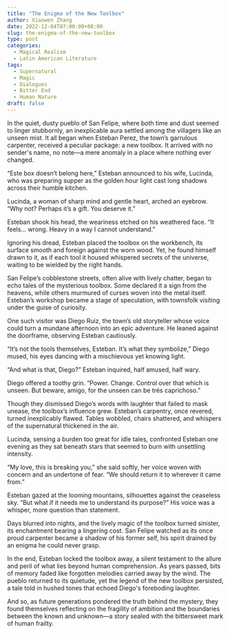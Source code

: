 ```yaml
---
title: "The Enigma of the New Toolbox"
author: Xiaowen Zhang
date: 2022-12-04T07:00:00+08:00
slug: the-enigma-of-the-new-toolbox
type: post
categories:
  - Magical Realism
  - Latin American Literature
tags:
  - Supernatural
  - Magic
  - Dialogues
  - Bitter End
  - Human Nature
draft: false
---
```


In the quiet, dusty pueblo of San Felipe, where both time and dust seemed to linger stubbornly, an inexplicable aura settled among the villagers like an unseen mist. It all began when Esteban Perez, the town’s garrulous carpenter, received a peculiar package: a new toolbox. It arrived with no sender's name, no note—a mere anomaly in a place where nothing ever changed.

“Este box doesn’t belong here,” Esteban announced to his wife, Lucinda, who was preparing supper as the golden hour light cast long shadows across their humble kitchen.

Lucinda, a woman of sharp mind and gentle heart, arched an eyebrow. “Why not? Perhaps it’s a gift. You deserve it.”

Esteban shook his head, the weariness etched on his weathered face. “It feels… wrong. Heavy in a way I cannot understand.”

Ignoring his dread, Esteban placed the toolbox on the workbench, its surface smooth and foreign against the worn wood. Yet, he found himself drawn to it, as if each tool it housed whispered secrets of the universe, waiting to be wielded by the right hands.

San Felipe’s cobblestone streets, often alive with lively chatter, began to echo tales of the mysterious toolbox. Some declared it a sign from the heavens, while others murmured of curses woven into the metal itself. Esteban’s workshop became a stage of speculation, with townsfolk visiting under the guise of curiosity.

One such visitor was Diego Ruiz, the town’s old storyteller whose voice could turn a mundane afternoon into an epic adventure. He leaned against the doorframe, observing Esteban cautiously.

“It’s not the tools themselves, Esteban. It’s what they symbolize,” Diego mused, his eyes dancing with a mischievous yet knowing light.

“And what is that, Diego?” Esteban inquired, half amused, half wary.

Diego offered a toothy grin. “Power. Change. Control over that which is unseen. But beware, amigo, for the unseen can be trés caprichoso.”

Though they dismissed Diego’s words with laughter that failed to mask unease, the toolbox’s influence grew. Esteban’s carpentry, once revered, turned inexplicably flawed. Tables wobbled, chairs shattered, and whispers of the supernatural thickened in the air.

Lucinda, sensing a burden too great for idle tales, confronted Esteban one evening as they sat beneath stars that seemed to burn with unsettling intensity.

“My love, this is breaking you,” she said softly, her voice woven with concern and an undertone of fear. “We should return it to wherever it came from.”

Esteban gazed at the looming mountains, silhouettes against the ceaseless sky. “But what if it needs me to understand its purpose?” His voice was a whisper, more question than statement.

Days blurred into nights, and the lively magic of the toolbox turned sinister, its enchantment bearing a lingering cost. San Felipe watched as its once proud carpenter became a shadow of his former self, his spirit drained by an enigma he could never grasp.

In the end, Esteban locked the toolbox away, a silent testament to the allure and peril of what lies beyond human comprehension. As years passed, bits of memory faded like forgotten melodies carried away by the wind. The pueblo returned to its quietude, yet the legend of the new toolbox persisted, a tale told in hushed tones that echoed Diego's foreboding laughter.

And so, as future generations pondered the truth behind the mystery, they found themselves reflecting on the fragility of ambition and the boundaries between the known and unknown—a story sealed with the bittersweet mark of human frailty.

